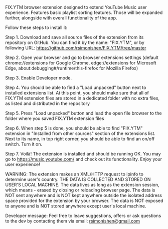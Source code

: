 FIX.YTM browser extension designed to extend YouTube Music user experience.
Features basic playlist sorting features. Those will be expanded further, alongside with overall functionality of the app.



Follow these steps to install it:

Step 1. Download and save all source files of the extension from its repository on GitHub. You can find it by the name: "FIX.YTM", or by following URL: https://github.com/rsimonishen/FIX.YTM/tree/master

Step 2. Open your browser and go to browser extensions settings (default chrome://extensions for Google Chrome, edge://extensions for Microsoft Edge, about:debugging#/runtime/this-firefox for Mozilla Firefox)

Step 3. Enable Developer mode. 

Step 4. You should be able to find a "Load unpacked" button next to installed extensions list. At this point, you should make sure that all of FIX.YTM extension files are stored in a dedicated folder with no extra files, as listed and distributed in the repository

Step 5. Press "Load unpacked" button and lead the open file browser to the folder where you saved FIX.YTM extension files

Step 6. When step 5 is done, you should be able to find "FIX.YTM" extension in "Installed from other sources" section of the extensions list. Next to its name, in top right corner, you should be able to find an on/off switch. Turn it on.

Step 7. Voilà! The extension is installed and should be running OK. You may go to https://music.youtube.com/ and check out its functionality. Enjoy your user experience!



WARNING: The extension makes an XML/HTTP request to ipinfo to determine user's country. THE DATA IS COLLECTED AND STORED ON USER'S LOCAL MACHINE. The data lives as long as the extension session, which means - erased by closing or reloading browser page. The data is NOT sent anywhere and is NOT kept anywhere outside the isolated address space provided for the extension by your browser. The data is NOT exposed to anyone and is NOT stored anywhere except user's local machine.



Developer message: Feel free to leave suggestions, offers or ask questions to the dev by contacting them via email: rsimonishen@gmail.com
